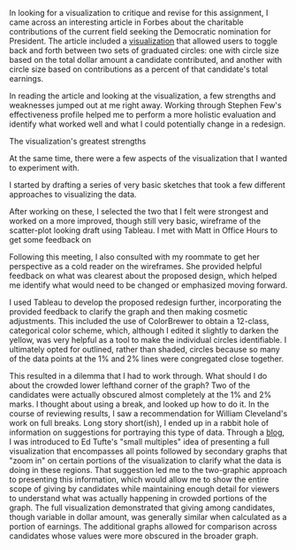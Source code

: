 In looking for a visualization to critique and revise for this assignment, I came across an interesting article in Forbes about the charitable contributions of the current field seeking the Democratic nomination for President. The article included a [visualization](https://www.forbes.com/sites/chasewithorn/2019/08/14/how-charitable-are-the-2020-presidential-candidates/#4bd7c8e625ee) that allowed users to toggle back and forth between two sets of graduated circles: one with circle size based on the total dollar amount a candidate contributed, and another with circle size based on contributions as a percent of that candidate's total earnings.

In reading the article and looking at the visualization, a few strengths and weaknesses jumped out at me right away. Working through Stephen Few's effectiveness profile helped me to perform a more holistic evaluation and identify what worked well and what I could potentially change in a redesign.

The visualization's greatest strengths

At the same time, there were a few aspects of the visualization that I wanted to experiment with.

I started by drafting a series of very basic sketches that took a few different approaches to visualizing the data.

After working on these, I selected the two that I felt were strongest and worked on a more improved, though still very basic, wireframe of the scatter-plot looking draft using Tableau. I met with Matt in Office Hours to get some feedback on

Following this meeting, I also consulted with my roommate to get her perspective as a cold reader on the wireframes. She provided helpful feedback on what was clearest about the proposed design, which helped me identify what would need to be changed or emphasized moving forward.

I used Tableau to develop the proposed redesign further, incorporating the provided feedback to clarify the graph and then making cosmetic adjustments. This included the use of ColorBrewer to obtain a 12-class, categorical color scheme, which, although I edited it slightly to darken the yellow, was very helpful as a tool to make the individual circles identifiable. I ultimately opted for outlined, rather than shaded, circles because so many of the data points at the 1% and 2% lines were congregated close together.

This resulted in a dilemma that I had to work through. What should I do about the crowded lower lefthand corner of the graph? Two of the candidates were actually obscured almost completely at the 1% and 2% marks. I thought about using a break, and looked up how to do it. In the course of reviewing results, I saw a recommendation for William Cleveland's work on full breaks. Long story short(ish), I ended up in a rabbit hole of information on suggestions for portraying this type of data. Through a [blog](https://tomhopper.me/2010/08/30/graphing-highly-skewed-data/), I was introduced to Ed Tufte's "small multiples" idea of presenting a full visualization that encompasses all points followed by secondary graphs that "zoom in" on certain portions of the visualization to clarify what the data is doing in these regions. That suggestion led me to the two-graphic approach to presenting this information, which would allow me to show the entire scope of giving by candidates while maintaining enough detail for viewers to understand what was actually happening in crowded portions of the graph. The full visualization demonstrated that giving among candidates, though variable in dollar amount, was generally similar when calculated as a portion of earnings. The additional graphs allowed for comparison across candidates whose values were more obscured in the broader graph.
